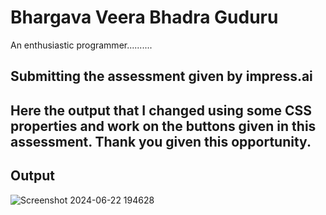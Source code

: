 <h1> Bhargava Veera Bhadra Guduru </h1>
<p> An enthusiastic programmer..........</p>

<h2>Submitting the assessment given by impress.ai</h2>
<h2> Here the output that I changed using some CSS properties and work on the buttons given in this assessment. Thank you given this opportunity. </h2>

<h2>Output</h2>

![Screenshot 2024-06-22 194628](https://github.com/Bhargava-design/my-app-assessment/assets/84629488/f6a3b1f2-e4b2-4dd7-96b8-81e809ea7dec)
